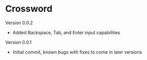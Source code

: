 # Crossword

Version 0.0.2
- Added Backspace, Tab, and Enter input capabilities

Version 0.0.1
- Initial commit, known bugs with fixes to come in later versions